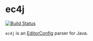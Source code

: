 # ec4j

[![Build Status](https://secure.travis-ci.org/angelozerr/ec4j.png)](http://travis-ci.org/angelozerr/ec4j)

`ec4j` is an [EditorConfig](http://editorconfig.org/) parser for Java.